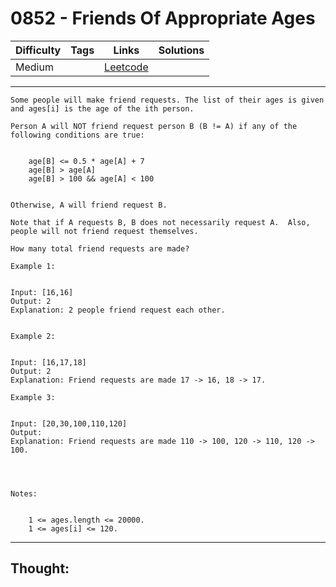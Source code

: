# 0852 - Friends Of Appropriate Ages

Difficulty  | Tags | Links | Solutions
----------- | ---- | ----- | -----
Medium |  | [Leetcode](https://leetcode.com/problems/friends-of-appropriate-ages/description/) |


-----------

```
Some people will make friend requests. The list of their ages is given and ages[i] is the age of the ith person. 

Person A will NOT friend request person B (B != A) if any of the following conditions are true:


	age[B] <= 0.5 * age[A] + 7
	age[B] > age[A]
	age[B] > 100 && age[A] < 100


Otherwise, A will friend request B.

Note that if A requests B, B does not necessarily request A.  Also, people will not friend request themselves.

How many total friend requests are made?

Example 1:


Input: [16,16]
Output: 2
Explanation: 2 people friend request each other.


Example 2:


Input: [16,17,18]
Output: 2
Explanation: Friend requests are made 17 -> 16, 18 -> 17.

Example 3:


Input: [20,30,100,110,120]
Output: 
Explanation: Friend requests are made 110 -> 100, 120 -> 110, 120 -> 100.


 

Notes:


	1 <= ages.length <= 20000.
	1 <= ages[i] <= 120.
```

-----------

## Thought:

